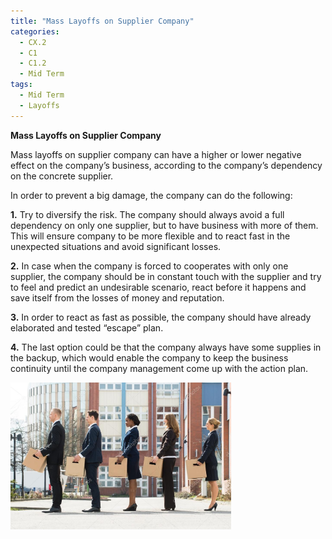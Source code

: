 ```yaml
---
title: "Mass Layoffs on Supplier Company"
categories:
  - CX.2
  - C1
  - C1.2
  - Mid Term
tags:
  - Mid Term
  - Layoffs
---
```


**Mass Layoffs on Supplier Company**

Mass layoffs on supplier company can have a higher or lower negative effect on the company’s business, according to the company’s dependency on the concrete supplier. 

In order to prevent a big damage, the company can do the following:

**1.** Try to diversify the risk. The company should always avoid a full dependency on only one supplier, but to have business with more of them. This will ensure company to be more flexible and to react fast in the unexpected situations and avoid significant losses. 

**2.** In case when the company is forced to cooperates with only one supplier, the company should be in constant touch with the supplier and try to feel and predict an undesirable scenario, react before it happens and save itself from the losses of money and reputation.

**3.** In order to react as fast as possible, the company should have already elaborated and tested “escape” plan. 

**4.** The last option could be that the company always have some supplies in the backup, which would enable the company to keep the business continuity until the company management come up with the action plan.

<img src="https://raw.githubusercontent.com/ADOxx-org/DISRUPT-Knowledge-Base/master/assets/images/depositphotos_110430464-stock-photo-businesspeople-with-boxes-standing-in.jpg" width="70%" height="70%">

